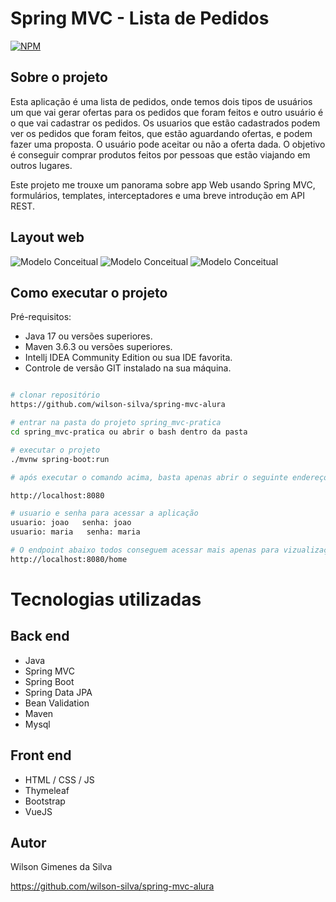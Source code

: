 # Spring MVC  - Lista de Pedidos
[![NPM](https://img.shields.io/npm/l/react)](https://github.com/wilson-silva/spring-mvc-alura/blob/main/LICENSE)

## Sobre o projeto

Esta aplicação é uma lista de pedidos, onde temos dois tipos de usuários um 
que vai gerar ofertas para os pedidos que foram feitos e outro usuário é o que vai cadastrar os 
pedidos.
Os usuarios que estão cadastrados podem ver os pedidos que foram feitos, que estão aguardando
ofertas, e podem fazer uma proposta.
O usuário pode aceitar ou não a oferta dada. O objetivo é conseguir comprar produtos feitos por
pessoas que estão viajando em outros lugares.

Este projeto me trouxe um panorama sobre app Web usando Spring MVC,
formulários, templates, interceptadores e uma breve introdução em API REST.

## Layout web

![Modelo Conceitual](https://github.com/wilson-silva/spring-mvc-alura/blob/main/tela1.png)
![Modelo Conceitual](https://github.com/wilson-silva/spring-mvc-alura/blob/main/tela2.png)
![Modelo Conceitual](https://github.com/wilson-silva/spring-mvc-alura/blob/main/tela3.png)

## Como executar o projeto

Pré-requisitos: 

* Java 17 ou versões superiores.
* Maven 3.6.3 ou versões superiores.
* Intellj IDEA Community Edition ou sua IDE favorita.
* Controle de versão GIT instalado na sua máquina.

```bash

# clonar repositório
https://github.com/wilson-silva/spring-mvc-alura

# entrar na pasta do projeto spring_mvc-pratica
cd spring_mvc-pratica ou abrir o bash dentro da pasta

# executar o projeto
./mvnw spring-boot:run

# após executar o comando acima, basta apenas abrir o seguinte endereço e visualizar a execução do projeto

http://localhost:8080

# usuario e senha para acessar a aplicação
usuario: joao   senha: joao 
usuario: maria   senha: maria

# O endpoint abaixo todos conseguem acessar mais apenas para vizualização dos pedidos
http://localhost:8080/home

```

# Tecnologias utilizadas
## Back end
- Java
- Spring MVC
- Spring Boot
- Spring Data JPA
- Bean Validation
- Maven
- Mysql

## Front end
- HTML / CSS / JS
- Thymeleaf
- Bootstrap
- VueJS


## Autor

Wilson Gimenes da Silva

https://github.com/wilson-silva/spring-mvc-alura
